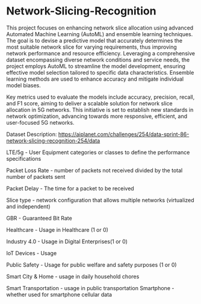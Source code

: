 # Network-Slicing-Recognition
This project focuses on enhancing network slice allocation using advanced Automated Machine Learning (AutoML) and ensemble learning techniques. The goal is to devise a predictive model that accurately determines the most suitable network slice for varying requirements, thus improving network performance and resource efficiency. Leveraging a comprehensive dataset encompassing diverse network conditions and service needs, the project employs AutoML to streamline the model development, ensuring effective model selection tailored to specific data characteristics. Ensemble learning methods are used to enhance accuracy and mitigate individual model biases.

Key metrics used to evaluate the models include accuracy, precision, recall, and F1 score, aiming to deliver a scalable solution for network slice allocation in 5G networks. This initiative is set to establish new standards in network optimization, advancing towards more responsive, efficient, and user-focused 5G networks.

Dataset Description: https://aiplanet.com/challenges/254/data-sprint-86-network-slicing-recognition-254/data

LTE/5g - User Equipment categories or classes to define the performance specifications

Packet Loss Rate - number of packets not received divided by the total number of packets sent

Packet Delay - The time for a packet to be received

Slice type - network configuration that allows multiple networks (virtualized and independent)

GBR - Guaranteed Bit Rate 

Healthcare - Usage in Healthcare (1 or 0)

Industry 4.0 - Usage in Digital Enterprises(1 or 0)

IoT Devices - Usage 

Public Safety - Usage for public welfare and safety purposes (1 or 0)

Smart City & Home - usage in daily household chores

Smart Transportation - usage in public transportation 
Smartphone - whether used for smartphone cellular data
